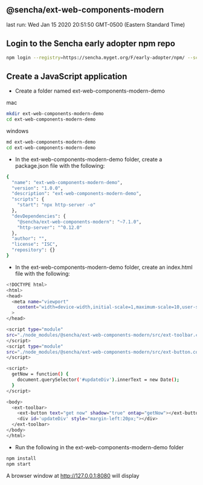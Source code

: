 ## @sencha/ext-web-components-modern

last run: Wed Jan 15 2020 20:51:50 GMT-0500 (Eastern Standard Time)

## Login to the Sencha early adopter npm repo

```sh
npm login --registry=https://sencha.myget.org/F/early-adopter/npm/ --scope=@sencha

```

## Create a JavaScript application

- Create a folder named ext-web-components-modern-demo

mac
```sh
mkdir ext-web-components-modern-demo
cd ext-web-components-modern-demo
```

windows
```sh
md ext-web-components-modern-demo
cd ext-web-components-modern-demo
```

- In the ext-web-components-modern-demo folder, create a package.json file with the following:

```sh
{
  "name": "ext-web-components-modern-demo",
  "version": "1.0.0",
  "description": "ext-web-components-modern-demo",
  "scripts": {
    "start": "npx http-server -o"
  },
  "devDependencies": {
    "@sencha/ext-web-components-modern": "~7.1.0",
    "http-server": "^0.12.0"
  },
  "author": "",
  "license": "ISC",
  "repository": {}
}
```

- In the ext-web-components-modern-demo folder, create an index.html file with the following:

```sh
<!DOCTYPE html>
<html>
<head>
  <meta name="viewport"
    content="width=device-width,initial-scale=1,maximum-scale=10,user-scalable=yes"
  >
</head>

<script type="module"
src="./node_modules/@sencha/ext-web-components-modern/src/ext-toolbar.component.js">
</script>
<script type="module"
src="./node_modules/@sencha/ext-web-components-modern/src/ext-button.component.js">
</script>

<script>
  getNow = function() {
    document.querySelector('#updateDiv').innerText = new Date();
  }
</script>

<body>
  <ext-toolbar>
    <ext-button text="get now" shadow="true" ontap="getNow"></ext-button>
    <div id='updateDiv' style="margin-left:20px;"></div>
  </ext-toolbar>
</body>
</html>
```

- Run the following in the ext-web-components-modern-demo folder

```sh
npm install
npm start
```

A browser window at http://127.0.0.1:8080 will display
